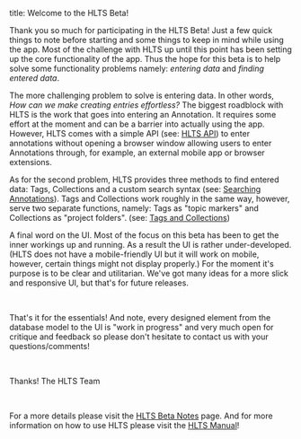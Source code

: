 title: Welcome to the HLTS Beta!

Thank you so much for participating in the HLTS Beta! Just a few quick things to note before starting and some things to keep in mind while using the app. Most of the challenge with HLTS up until this point has been setting up the core functionality of the app. Thus the hope for this beta is to help solve some functionality problems namely: *entering data* and *finding entered data*.


The more challenging problem to solve is entering data. In other words, *How can we make creating entries effortless?* The biggest roadblock with HLTS is the work that goes into entering an Annotation. It requires some effort at the moment and can be a barrier into actually using the app. However, HLTS comes with a simple API (see: [HLTS API](/manual/main/#api)) to enter annotations without opening a browser window allowing users to enter Annotations through, for example, an external mobile app or browser extensions.


As for the second problem, HLTS provides three methods to find entered data: Tags, Collections and a custom search syntax (see: [Searching Annotations](/manual/main/#searching-annotations)). Tags and Collections work roughly in the same way, however, serve two separate functions, namely: Tags as "topic markers" and Collections as "project folders". (see: [Tags and Collections](/manual/main/#tags-and-collections))


A final word on the UI. Most of the focus on this beta has been to get the inner workings up and running. As a result the UI is rather under-developed. (HLTS does not have a mobile-friendly UI but it will work on mobile, however, certain things might not display properly.) For the moment it's purpose is to be clear and utilitarian. We've got many ideas for a more slick and responsive UI, but that's for future releases.

<br>

That's it for the essentials! And note, every designed element from the database model to the UI is "work in progress" and very much open for critique and feedback so please don't hesitate to contact us with your questions/comments!

<br>

Thanks!
The HLTS Team

<br>

For a more details please visit the [HLTS Beta Notes](/beta/main) page. And for more information on how to use HLTS please visit the [HLTS Manual](/manual/main)!
